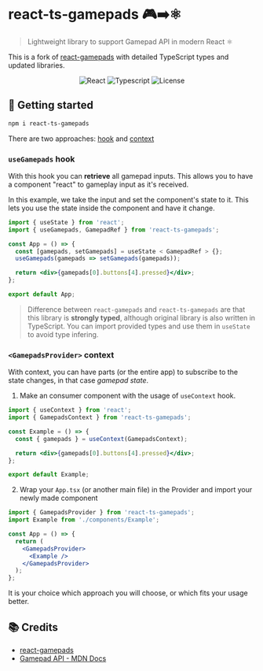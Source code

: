 # react-ts-gamepads 🎮➡️⚛️

> Lightweight library to support Gamepad API in modern React ⚛️

This is a fork of [react-gamepads](https://github.com/whoisryosuke/react-gamepads) with detailed TypeScript types and updated libraries.

<div align="center">

![React](https://img.shields.io/badge/React-20232A?style=for-the-badge&logo=react&logoColor=61DAFB) ![Typescript](https://img.shields.io/badge/TypeScript-007ACC?style=for-the-badge&logo=typescript&logoColor=white) ![License](https://img.shields.io/badge/License-MIT-green?style=for-the-badge)

</div>

## 🛫 Getting started

```bash
npm i react-ts-gamepads
```

There are two approaches: [hook](#usegamepads-hook) and [context](#gamepadsprovider-context)

### `useGamepads` hook

With this hook you can **retrieve** all gamepad inputs. This allows you to have a component "react" to gameplay input as it's received.

In this example, we take the input and set the component's state to it. This lets you use the state inside the component and have it change.

```jsx
import { useState } from 'react';
import { useGamepads, GamepadRef } from 'react-ts-gamepads';

const App = () => {
  const [gamepads, setGamepads] = useState < GamepadRef > {};
  useGamepads(gamepads => setGamepads(gamepads));

  return <div>{gamepads[0].buttons[4].pressed}</div>;
};

export default App;
```

> Difference between `react-gamepads` and `react-ts-gamepads` are that this library is **strongly typed**, although original library is also written in TypeScript.
> You can import provided types and use them in `useState` to avoid type infering.

### `<GamepadsProvider>` context

With context, you can have parts (or the entire app) to subscribe to the state changes, in that case _gamepad state_.

1. Make an consumer component with the usage of `useContext` hook.

```jsx
import { useContext } from 'react';
import { GamepadsContext } from 'react-ts-gamepads';

const Example = () => {
  const { gamepads } = useContext(GamepadsContext);

  return <div>{gamepads[0].buttons[4].pressed}</div>;
};

export default Example;
```

2. Wrap your `App.tsx` (or another main file) in the Provider and import your newly made component

```jsx
import { GamepadsProvider } from 'react-ts-gamepads';
import Example from './components/Example';

const App = () => {
  return (
    <GamepadsProvider>
      <Example />
    </GamepadsProvider>
  );
};
```

It is your choice which approach you will choose, or which fits your usage better.

## 📚 Credits

- [react-gamepads](https://github.com/whoisryosuke/react-gamepads)
- [Gamepad API - MDN Docs](https://developer.mozilla.org/en-US/docs/Web/API/Gamepad_API/Using_the_Gamepad_API)
